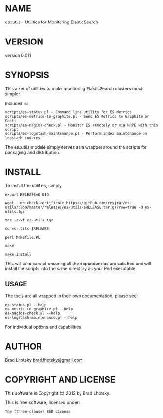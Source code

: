 # NAME

es::utils - Utilities for Monitoring ElasticSearch

# VERSION

version 0.011

# SYNOPSIS

This a set of utilities to make monitoring ElasticSearch clusters much simpler.

Included is:

    scripts/es-status.pl - Command line utility for ES Metrics
    scripts/es-metrics-to-graphite.pl - Send ES Metrics to Graphite or Cacti
    scripts/es-nagios-check.pl - Monitor ES remotely or via NRPE with this script
    scripts/es-logstash-maintenance.pl - Perform index maintenance on logstash indexes

The es::utils module simply serves as a wrapper around the scripts for packaging and
distribution.

# INSTALL

To install the utilities, simply:

    export RELEASE=0.010

    wget --no-check-certificate https://github.com/reyjrar/es-utils/blob/master/releases/es-utils-$RELEASE.tar.gz?raw=true -O es-utils.tgz

    tar -zxvf es-utils.tgz

    cd es-utils-$RELEASE

    perl Makefile.PL

    make

    make install

This will take care of ensuring all the dependencies are satisfied and will install the scripts into the same
directory as your Perl executable.

## USAGE

The tools are all wrapped in their own documentation, please see:

    es-status.pl --help
    es-metric-to-graphite.pl --help
    es-nagios-check.pl --help
    es-logstash-maintenance.pl --help

For individual options and capabilities

# AUTHOR

Brad Lhotsky <brad.lhotsky@gmail.com>

# COPYRIGHT AND LICENSE

This software is Copyright (c) 2012 by Brad Lhotsky.

This is free software, licensed under:

    The (three-clause) BSD License
